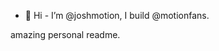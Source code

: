 - 👋 Hi - I’m @joshmotion, I build @motionfans.

amazing personal readme.

<!---
joshpluto/joshpluto is a ✨ special ✨ repository because its `README.md` (this file) appears on your GitHub profile.
You can click the Preview link to take a look at your changes.
--->
